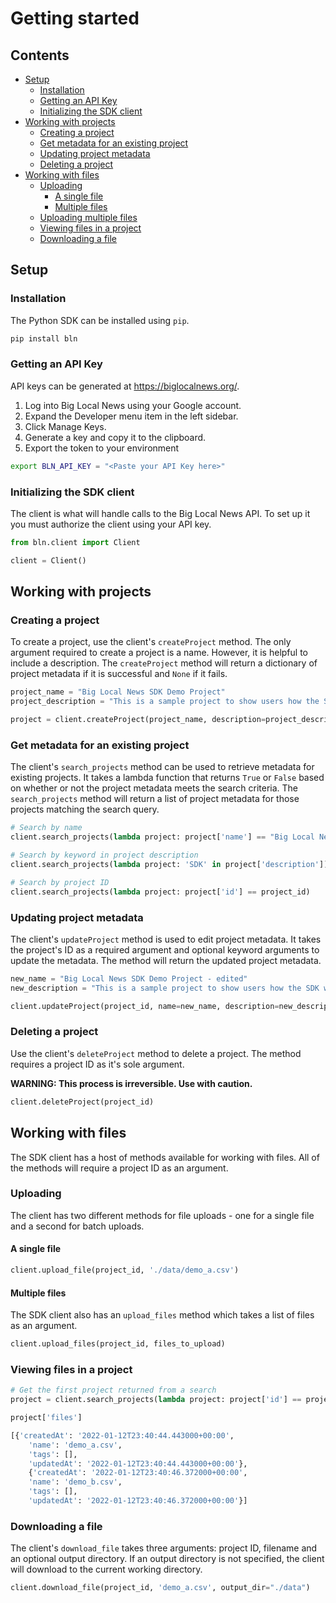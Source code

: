 # Getting started

## Contents

- [Setup](#Setup)
  - [Installation](#Installation)
  - [Getting an API Key](#Getting-an-API-Key)
  - [Initializing the SDK client](#Initializing-the-SDK-client)
- [Working with projects](#Working-with-projects)
  - [Creating a project](#Creating-a-project)
  - [Get metadata for an existing project](#Get-metadata-for-an-existing-project)
  - [Updating project metadata](#Updating-project-metadata)
  - [Deleting a project](#Deleting-a-project)
- [Working with files](#Working-with-files)
  - [Uploading](#Uploading)
    - [A single file](#A-single-file)
    - [Multiple files](#Multiple-files)
  - [Uploading multiple files](#Uploading-multiple-files)
  - [Viewing files in a project](#Viewing-files-in-a-project)
  - [Downloading a file](#Downloading-a-file)

## Setup

### Installation

The Python SDK can be installed using `pip`.

```bash
pip install bln
```

### Getting an API Key

API keys can be generated at https://biglocalnews.org/.

1. Log into Big Local News using your Google account.
2. Expand the Developer menu item in the left sidebar.
3. Click Manage Keys.
4. Generate a key and copy it to the clipboard.
5. Export the token to your environment

```bash
export BLN_API_KEY = "<Paste your API Key here>"
```

### Initializing the SDK client

The client is what will handle calls to the Big Local News API. To set up it you must authorize the client using your API key.

```python
from bln.client import Client

client = Client()
```

## Working with projects

### Creating a project

To create a project, use the client's `createProject` method. The only argument required to create a project is a name. However, it is helpful to include a description. The `createProject` method will return a dictionary of project metadata if it is successful and `None` if it fails.

```python
project_name = "Big Local News SDK Demo Project"
project_description = "This is a sample project to show users how the SDK works"

project = client.createProject(project_name, description=project_description)
```

### Get metadata for an existing project
The client's `search_projects` method can be used to retrieve metadata for existing projects. It takes a lambda function that returns `True` or `False` based on whether or not the project metadata meets the search criteria.
The `search_projects` method will return a list of project metadata for those projects matching the search query.

```python
# Search by name
client.search_projects(lambda project: project['name'] == "Big Local News SDK Demo Project")

# Search by keyword in project description
client.search_projects(lambda project: 'SDK' in project['description'])

# Search by project ID
client.search_projects(lambda project: project['id'] == project_id)
```

### Updating project metadata

The client's `updateProject` method is used to edit project metadata. It takes the project's ID as a required argument and optional keyword arguments to update the metadata. The method will return the updated project metadata.

```python
new_name = "Big Local News SDK Demo Project - edited"
new_description = "This is a sample project to show users how the SDK works. The description and name have been edited."

client.updateProject(project_id, name=new_name, description=new_description)
```

### Deleting a project

Use the client's `deleteProject` method to delete a project. The method requires a project ID as it's sole argument.

**WARNING: This process is irreversible. Use with caution.**

```python
client.deleteProject(project_id)
```

## Working with files

The SDK client has a host of methods available for working with files. All of the methods will require a project ID as an argument.

### Uploading

The client has two different methods for file uploads - one for a single file and a second for batch uploads.

#### A single file

```python
client.upload_file(project_id, './data/demo_a.csv')
```

#### Multiple files

The SDK client also has an `upload_files` method which takes a list of files as an argument.

```python
client.upload_files(project_id, files_to_upload)
```

### Viewing files in a project

```python
# Get the first project returned from a search
project = client.search_projects(lambda project: project['id'] == project_id)[0]

project['files']

[{'createdAt': '2022-01-12T23:40:44.443000+00:00',
    'name': 'demo_a.csv',
    'tags': [],
    'updatedAt': '2022-01-12T23:40:44.443000+00:00'},
    {'createdAt': '2022-01-12T23:40:46.372000+00:00',
    'name': 'demo_b.csv',
    'tags': [],
    'updatedAt': '2022-01-12T23:40:46.372000+00:00'}]
```

### Downloading a file

The client's `download_file` takes three arguments: project ID, filename and an optional output directory. If an output directory is not specified, the client will download to the current working directory.

```python
client.download_file(project_id, 'demo_a.csv', output_dir="./data")
```
